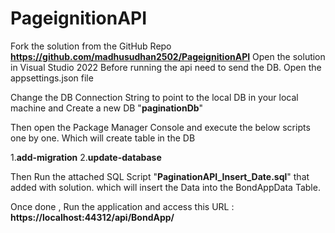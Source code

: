 # PageignitionAPI

Fork the solution from the GitHub Repo **https://github.com/madhusudhan2502/PageignitionAPI**
Open the solution in Visual Studio 2022 
Before running the api need to send the DB.
 Open the appsettings.json file
 
Change the DB Connection String to point to the local DB in your local machine and Create a new DB "**paginationDb**"

Then open the Package Manager Console and execute the below scripts one by one. Which will create table in the DB

1.**add-migration**
2.**update-database**

Then Run the attached SQL Script "**PaginationAPI_Insert_Date.sql**" that added with solution. which will insert the Data into the BondAppData Table.

Once done , Run the application and access this URL : **https://localhost:44312/api/BondApp/**



